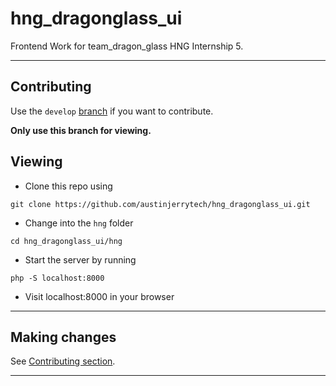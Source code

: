 # hng_dragonglass_ui

Frontend Work for team_dragon_glass HNG Internship 5.

---

## Contributing

Use the `develop`
[branch](https://github.com/austinjerrytech/hng_dragonglass_ui/tree/develop)
if you want to contribute.

**Only use this branch for viewing.**

## Viewing

- Clone this repo using

```
git clone https://github.com/austinjerrytech/hng_dragonglass_ui.git
```

- Change into the `hng` folder

```
cd hng_dragonglass_ui/hng
```

- Start the server by running

```
php -S localhost:8000
```

- Visit localhost:8000 in your browser

---

## Making changes

See [Contributing section](#Contributing).

---
